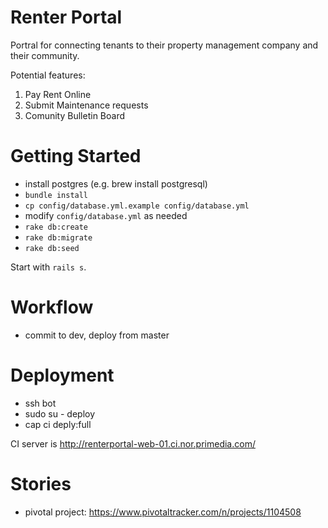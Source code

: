 Renter Portal
=============

Portral for connecting tenants to their property management company and their community.

Potential features:

1. Pay Rent Online
2. Submit Maintenance requests
3. Comunity Bulletin Board 

Getting Started
===============
- install postgres (e.g. brew install postgresql)
- `bundle install`
- `cp config/database.yml.example config/database.yml`
- modify `config/database.yml` as needed
- `rake db:create`
- `rake db:migrate`
- `rake db:seed`
 
Start with `rails s`.
 
Workflow
=========
  - commit to dev, deploy from master


Deployment
============
- ssh bot
- sudo su - deploy
- cap ci deply:full

CI server is http://renterportal-web-01.ci.nor.primedia.com/


Stories
=======
- pivotal project: https://www.pivotaltracker.com/n/projects/1104508
 